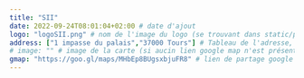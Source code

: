 ```yaml
---
title: "SII"
date: 2022-09-24T08:01:04+02:00 # date d'ajout
logo: "logoSII.png" # nom de l'image du logo (se trouvant dans static/places)
address: ["1 impasse du palais","37000 Tours"] # Tableau de l'adresse, chaque élément du tableau sera affiché succéssivement
# image: "" # image de la carte (si aucin lien google map n'est présent)
gmap: "https://goo.gl/maps/MHbEp8BUgsxbjuFR8" # lien de partage google map
---
```



